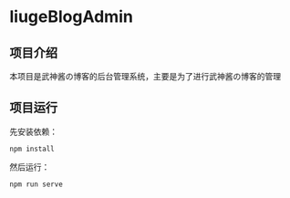 # liugeBlogAdmin


## 项目介绍
本项目是武神酱の博客的后台管理系统，主要是为了进行武神酱の博客的管理

## 项目运行
先安装依赖：
```
npm install
```
然后运行：
```
npm run serve
```
